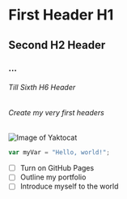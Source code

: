 # First Header H1 
## Second H2 Header
### ...
###### Till Sixth H6 Header

###### Create my very first headers
![Image of Yaktocat](https://octodex.github.com/images/yaktocat.png)

``` javascript
var myVar = "Hello, world!";
```
- [ ] Turn on GitHub Pages
- [ ] Outline my portfolio
- [ ] Introduce myself to the world
